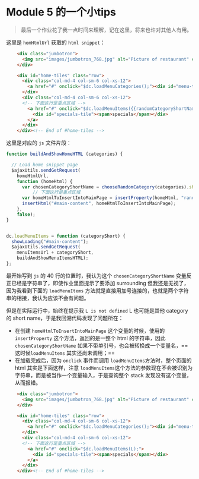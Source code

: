 # Module 5 的一个小tips
> 最后一个作业花了我一点时间来理解，记在这里，将来也许对其他人有用。


这里是 `homHtmlUrl` 获取的 `html snippet`：

```html
    <div class="jumbotron">
      <img src="images/jumbotron_768.jpg" alt="Picture of restaurant" class="img-responsive visible-xs">
    </div>

    <div id="home-tiles" class="row">
      <div class="col-md-4 col-sm-6 col-xs-12">
        <a href="#" onclick="$dc.loadMenuCategories();"><div id="menu-tile"><span>menu</span></div></a>
      </div>
      <div class="col-md-4 col-sm-6 col-xs-12">
      <!-- 下面这行是重点区域 -->
        <a href="#" onclick="$dc.loadMenuItems({{randomCategoryShortName}});">
          <div id="specials-tile"><span>specials</span></div>
        </a>
      </div>
    </div><!-- End of #home-tiles -->
```

这里是对应的 `js` 文件片段：

```js
function buildAndShowHomeHTML (categories) {

  // Load home snippet page
  $ajaxUtils.sendGetRequest(
    homeHtmlUrl,
    function (homeHtml) {
      var chosenCategoryShortName = chooseRandomCategory(categories).short_name;
	      // 下面这行是重点区域
      var homeHtmlToInsertIntoMainPage = insertProperty(homeHtml, "randomCategoryShortName", "'"+chosenCategoryShortName+"'");
      insertHtml("#main-content", homeHtmlToInsertIntoMainPage);
    },
    false); 
}


dc.loadMenuItems = function (categoryShort) {
  showLoading("#main-content");
  $ajaxUtils.sendGetRequest(
    menuItemsUrl + categoryShort,
    buildAndShowMenuItemsHTML);
};
```

最开始写到 `js` 的 40 行的位置时，我认为这个 `chosenCategoryShortName` 变量反正已经是字符串了，即使作业里面提示了要添加 surrounding 但我还是无视了，因为我看到下面的 `loadMenuItems` 方法就是直接用加号连接的，也就是两个字符串的相接，我认为应该不会有问题。

但是在实际运行中，始终在提示我  `L is not defined` L 也可能是其他 category 的 short name，于是我回溯代码发现了问题所在：
- 在创建 `homeHtmlToInsertIntoMainPage` 这个变量的时候，使用的 `insertProperty` 这个方法，返回的是一整个 html 的字符串，因此 `chosenCategoryShortName` 如果不带单引号，也会被转换成一个变量名，==这时候`loadMenuItems` 其实还尚未调用；==
- 在加载完成后，因为 `onclick` 事件而调用  `loadMenuItems`方法时，整个页面的 html 其实是下面这样，注意 `loadMenuItems`这个方法的参数现在不会被识别为字符串，而是被当作一个变量输入，于是查询整个 stack 发现没有这个变量，从而报错。

```html
    <div class="jumbotron">
      <img src="images/jumbotron_768.jpg" alt="Picture of restaurant" class="img-responsive visible-xs">
    </div>

    <div id="home-tiles" class="row">
      <div class="col-md-4 col-sm-6 col-xs-12">
        <a href="#" onclick="$dc.loadMenuCategories();"><div id="menu-tile"><span>menu</span></div></a>
      </div>
      <div class="col-md-4 col-sm-6 col-xs-12">
      <!-- 下面这行是重点区域 -->
        <a href="#" onclick="$dc.loadMenuItems(L);">
          <div id="specials-tile"><span>specials</span></div>
        </a>
      </div>
    </div><!-- End of #home-tiles -->
```